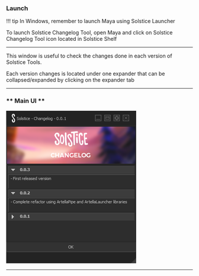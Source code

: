 ### **Launch**

!!! tip
    In Windows, remember to launch Maya using Solstice Launcher
    
To launch Solstice Changelog Tool, open Maya and click on Solstice Changelog Tool icon located in Solstice Shelf

***

This window is useful to check the changes done in each version of Solstice Tools.

Each version changes is located under one expander that can be collapsed/expanded by clicking on the expander tab

***

### ** Main UI **

![Solstice Changelog UI](../../img/tools/changelog/1.png?style=centerme)

***



